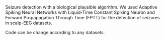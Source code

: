 Seizure detection with a biological plausible algorithm. We used Adaptive Spiking Neural Networks with Liquid-Time Constant Spiking Neuron and Forward Propapagation Through Time (FPTT)
for the detection of seizures in scalp-EEG datasets. 

Code can be change according to any datasets. 

